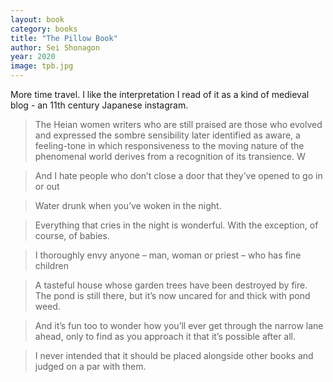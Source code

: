 ```yaml
---
layout: book
category: books
title: "The Pillow Book"
author: Sei Shonagon
year: 2020
image: tpb.jpg
---
```

More time travel. I like the interpretation I read of it as a kind of medieval blog - an 11th century Japanese instagram.

> The Heian women writers who are still praised are those who evolved and expressed the sombre sensibility later identified as aware, a feeling-tone in which responsiveness to the moving nature of the phenomenal world derives from a recognition of its transience. W

> And I hate people who don’t close a door that they’ve opened to go in or out

> Water drunk when you’ve woken in the night.

> Everything that cries in the night is wonderful. With the exception, of course, of babies.

> I thoroughly envy anyone – man, woman or priest – who has fine children

> A tasteful house whose garden trees have been destroyed by fire. The pond is still there, but it’s now uncared for and thick with pond weed.

> And it’s fun too to wonder how you’ll ever get through the narrow lane ahead, only to find as you approach it that it’s possible after all.

> I never intended that it should be placed alongside other books and judged on a par with them.
